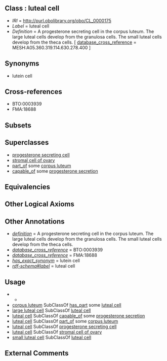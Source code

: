 
## Class : luteal cell

 * *IRI* = http://purl.obolibrary.org/obo/CL_0000175
 * *Label* = luteal cell
 * *Definition* = A progesterone secreting cell in the corpus luteum. The large luteal cells develop from the granulosa cells. The small luteal cells develop from the theca cells. [ [database_cross_reference](../../ef/oboInOwl#hasDbXref.md) = MESH:A05.360.319.114.630.278.400 ]

## Synonyms

 * lutein cell

## Cross-references

 * BTO:0003939
 * FMA:18688

## Subsets


## Superclasses

 * [progesterone secreting cell](../../CL/79/CL_0000179.md)
 * [stromal cell of ovary](../../CL/32/CL_0002132.md)
 * [part_of](../../BFO/50/BFO_0000050.md) some [corpus luteum](../../UBERON/12/UBERON_0002512.md)
 * [capable_of](../../RO/15/RO_0002215.md) some [progesterone secretion](../../GO/01/GO_0042701.md)

## Equivalencies


## Other Logical Axioms


## Other Annotations

 * *[definition](../../IAO/15/IAO_0000115.md)* = A progesterone secreting cell in the corpus luteum. The large luteal cells develop from the granulosa cells. The small luteal cells develop from the theca cells.
 * *[database_cross_reference](../../ef/oboInOwl#hasDbXref.md)* = BTO:0003939
 * *[database_cross_reference](../../ef/oboInOwl#hasDbXref.md)* = FMA:18688
 * *[has_exact_synonym](../../ym/oboInOwl#hasExactSynonym.md)* = lutein cell
 * *[rdf-schema#label](../../el/rdf-schema#label.md)* = luteal cell

## Usage

 * -
 * [corpus luteum](../../UBERON/12/UBERON_0002512.md) SubClassOf [has_part](../../BFO/51/BFO_0000051.md) some [luteal cell](../../CL/75/CL_0000175.md)
 * [large luteal cell](../../CL/92/CL_0000592.md) SubClassOf [luteal cell](../../CL/75/CL_0000175.md)
 * [luteal cell](../../CL/75/CL_0000175.md) SubClassOf [capable_of](../../RO/15/RO_0002215.md) some [progesterone secretion](../../GO/01/GO_0042701.md)
 * [luteal cell](../../CL/75/CL_0000175.md) SubClassOf [part_of](../../BFO/50/BFO_0000050.md) some [corpus luteum](../../UBERON/12/UBERON_0002512.md)
 * [luteal cell](../../CL/75/CL_0000175.md) SubClassOf [progesterone secreting cell](../../CL/79/CL_0000179.md)
 * [luteal cell](../../CL/75/CL_0000175.md) SubClassOf [stromal cell of ovary](../../CL/32/CL_0002132.md)
 * [small luteal cell](../../CL/90/CL_0000590.md) SubClassOf [luteal cell](../../CL/75/CL_0000175.md)

## External Comments

